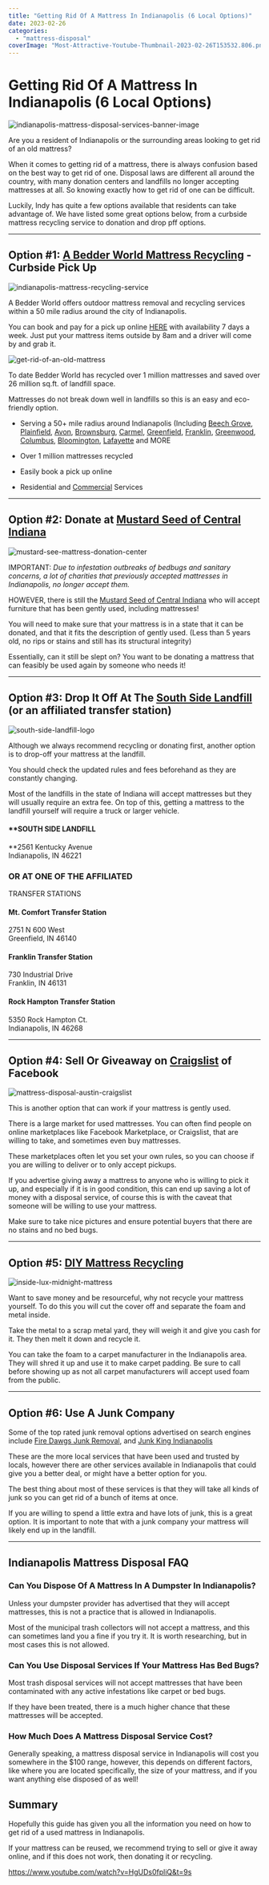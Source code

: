 ```yaml
---
title: "Getting Rid Of A Mattress In Indianapolis (6 Local Options)"
date: 2023-02-26
categories: 
  - "mattress-disposal"
coverImage: "Most-Attractive-Youtube-Thumbnail-2023-02-26T153532.806.png"
---
```


# Getting Rid Of A Mattress In Indianapolis (6 Local Options)

![indianapolis-mattress-disposal-services-banner-image](images/Most-Attractive-Youtube-Thumbnail-2023-02-26T153532.806-1024x576.png)

Are you a resident of Indianapolis or the surrounding areas looking to get rid of an old mattress?

When it comes to getting rid of a mattress, there is always confusion based on the best way to get rid of one. Disposal laws are different all around the country, with many donation centers and landfills no longer accepting mattresses at all. So knowing exactly how to get rid of one can be difficult.

Luckily, Indy has quite a few options available that residents can take advantage of. We have listed some great options below, from a curbside mattress recycling service to donation and drop pff options.

* * *

## Option #1: [A Bedder World Mattress Recycling](https://www.abedderworld.com/mattress-recycling-indianapolis-in/) - Curbside Pick Up

![indianapolis-mattress-recycling-service](images/Screen-Shot-2023-02-26-at-2.58.50-PM-1024x590.png)

A Bedder World offers outdoor mattress removal and recycling services within a 50 mile radius around the city of Indianapolis.

You can book and pay for a pick up online [HERE](https://www.abedderworld.com/Indianapolis-IN) with availability 7 days a week. Just put your mattress items outside by 8am and a driver will come by and grab it.

![get-rid-of-an-old-mattress](images/6b8d3937d4b0ebd83f2bba053359942f.jpg)

To date Bedder World has recycled over 1 million mattresses and saved over 26 million sq.ft. of landfill space.

Mattresses do not break down well in landfills so this is an easy and eco-friendly option.

- Serving a 50+ mile radius around Indianapolis (Including [Beech Grove](https://www.abedderworld.com/Beech-Grove-IN), [Plainfield](https://www.abedderworld.com/Plainfield-IN), [Avon](https://www.abedderworld.com/Avon-IN), [Brownsburg](https://www.abedderworld.com/Brownsburg-IN), [Carmel](https://www.abedderworld.com/Carmel-IN), [Greenfield](https://www.abedderworld.com/Greenfield-IN), [Franklin](https://www.abedderworld.com/Franklin-IN), [Greenwood](https://www.abedderworld.com/Greenwood-IN), [Columbus](https://www.abedderworld.com/Columbus-IN), [Bloomington](https://www.abedderworld.com/Bloomington-IN), [Lafayette](https://www.abedderworld.com/Lafayette-IN) and MORE

- Over 1 million mattresses recycled

- Easily book a pick up online

- Residential and [Commercial](https://www.abedderworld.com/commercial/) Services

* * *

## Option #2: Donate at [Mustard Seed of Central Indiana](https://mustardseedindy.org/#:~:text=We%20collect%20donations%20of%20gently,home%20with%20Mustard%20Seed%20families.)

![mustard-see-mattress-donation-center](images/MustardSeed_Small2.jpeg)

IMPORTANT: _Due to infestation outbreaks of bedbugs and sanitary concerns, a lot of charities that previously accepted mattresses in Indianapolis, no longer accept them._

HOWEVER, there is still the [Mustard Seed of Central Indiana](https://mustardseedindy.org/#:~:text=We%20collect%20donations%20of%20gently,home%20with%20Mustard%20Seed%20families.) who will accept furniture that has been gently used, including mattresses!

You will need to make sure that your mattress is in a state that it can be donated, and that it fits the description of gently used. (Less than 5 years old, no rips or stains and still has its structural integrity)

Essentially, can it still be slept on? You want to be donating a mattress that can feasibly be used again by someone who needs it!

* * *

## Option #3: Drop It Off At The [South Side Landfill](https://www.ssidelandfill.com/) (or an affiliated transfer station)

![south-side-landfill-logo](images/ssl-logo-web-header.png)

Although we always recommend recycling or donating first, another option is to drop-off your mattress at the landfill.

You should check the updated rules and fees beforehand as they are constantly changing.

Most of the landfills in the state of Indiana will accept mattresses but they will usually require an extra fee. On top of this, getting a mattress to the landfill yourself will require a truck or larger vehicle.

#### **SOUTH SIDE LANDFILL  
**2561 Kentucky Avenue  
Indianapolis, IN 46221

### OR AT ONE OF THE AFFILIATED  
TRANSFER STATIONS

#### **Mt. Comfort Transfer Station**  
2751 N 600 West  
Greenfield, IN 46140

#### **Franklin Transfer Station**  
730 Industrial Drive  
Franklin, IN 46131

#### **Rock Hampton Transfer Station**  
5350 Rock Hampton Ct.  
Indianapolis, IN 46268

* * *

## Option #4: Sell Or Giveaway on [Craigslist](https://indianapolis.craigslist.org/) of Facebook

![mattress-disposal-austin-craigslist](images/Screen-Shot-2019-12-11-at-8.06.07-AM-edited.png)

This is another option that can work if your mattress is gently used.

There is a large market for used mattresses. You can often find people on online marketplaces like Facebook Marketplace, or Craigslist, that are willing to take, and sometimes even buy mattresses.

These marketplaces often let you set your own rules, so you can choose if you are willing to deliver or to only accept pickups.

If you advertise giving away a mattress to anyone who is willing to pick it up, and especially if it is in good condition, this can end up saving a lot of money with a disposal service, of course this is with the caveat that someone will be willing to use your mattress.

Make sure to take nice pictures and ensure potential buyers that there are no stains and no bed bugs.

* * *

## Option #5: [DIY Mattress Recycling](https://www.abedderworld.com/how-to-recycle-a-mattress/)

![inside-lux-midnight-mattress](images/IMG_3264-768x1024.jpeg)

Want to save money and be resourceful, why not recycle your mattress yourself. To do this you will cut the cover off and separate the foam and metal inside.

Take the metal to a scrap metal yard, they will weigh it and give you cash for it. They then melt it down and recycle it.

You can take the foam to a carpet manufacturer in the Indianapolis area. They will shred it up and use it to make carpet padding. Be sure to call before showing up as not all carpet manufacturers will accept used foam from the public.

* * *

## Option #6: Use A Junk Company

Some of the top rated junk removal options advertised on search engines include [Fire Dawgs Junk Removal](https://firedawgsjunkremoval.com/), and [Junk King Indianapolis](https://www.junk-king.com/locations/indianapolis?utm_source=gmb&utm_medium=local&utm_campaign=yext)

These are the more local services that have been used and trusted by locals, however there are other services available in Indianapolis that could give you a better deal, or might have a better option for you.

The best thing about most of these services is that they will take all kinds of junk so you can get rid of a bunch of items at once.

If you are willing to spend a little extra and have lots of junk, this is a great option. It is important to note that with a junk company your mattress will likely end up in the landfill.

* * *

## Indianapolis Mattress Disposal FAQ

### **Can You Dispose Of A Mattress In A Dumpster In Indianapolis?**

Unless your dumpster provider has advertised that they will accept mattresses, this is not a practice that is allowed in Indianapolis.

Most of the municipal trash collectors will not accept a mattress, and this can sometimes land you a fine if you try it. It is worth researching, but in most cases this is not allowed.

### **Can You Use Disposal Services If Your Mattress Has Bed Bugs?**

Most trash disposal services will not accept mattresses that have been contaminated with any active infestations like carpet or bed bugs.

If they have been treated, there is a much higher chance that these mattresses will be accepted.

### **How Much Does A Mattress Disposal Service Cost?**

Generally speaking, a mattress disposal service in Indianapolis will cost you somewhere in the $100 range, however, this depends on different factors, like where you are located specifically, the size of your mattress, and if you want anything else disposed of as well!

## **Summary**

Hopefully this guide has given you all the information you need on how to get rid of a used mattress in Indianapolis.

If your mattress can be reused, we recommend trying to sell or give it away online, and if this does not work, then donating it or recycling.

https://www.youtube.com/watch?v=HgUDs0fpliQ&t=9s
